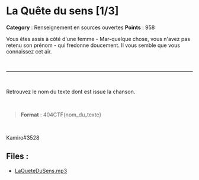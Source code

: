 # La Quête du sens [1/3]

**Category** : Renseignement en sources ouvertes
**Points** : 958

Vous êtes assis à côté d'une femme - Mar-quelque chose, vous n'avez pas retenu son prénom - qui fredonne doucement. Il vous semble que vous connaissez cet air.

<p class="space">&nbsp;</p>

***

<p class="space">&nbsp;</p>

Retrouvez le nom du texte dont est issue la chanson.

<p class="space">&nbsp;</p>

> **Format** : 404CTF{nom_du_texte}

<p class="space">&nbsp;</p>

<div class="author">Kamiro#3528</div>

## Files : 
 - [LaQueteDuSens.mp3](./LaQueteDuSens.mp3)



